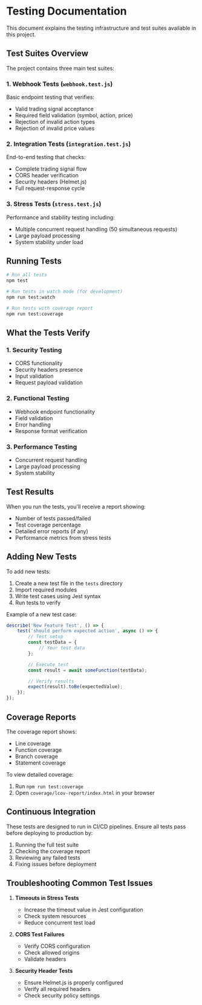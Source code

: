 # Testing Documentation

This document explains the testing infrastructure and test suites available in this project.

## Test Suites Overview

The project contains three main test suites:

### 1. Webhook Tests (`webhook.test.js`)
Basic endpoint testing that verifies:
- Valid trading signal acceptance
- Required field validation (symbol, action, price)
- Rejection of invalid action types
- Rejection of invalid price values

### 2. Integration Tests (`integration.test.js`)
End-to-end testing that checks:
- Complete trading signal flow
- CORS header verification
- Security headers (Helmet.js)
- Full request-response cycle

### 3. Stress Tests (`stress.test.js`)
Performance and stability testing including:
- Multiple concurrent request handling (50 simultaneous requests)
- Large payload processing
- System stability under load

## Running Tests

```bash
# Run all tests
npm test

# Run tests in watch mode (for development)
npm run test:watch

# Run tests with coverage report
npm run test:coverage
```

## What the Tests Verify

### 1. Security Testing
- CORS functionality
- Security headers presence
- Input validation
- Request payload validation

### 2. Functional Testing
- Webhook endpoint functionality
- Field validation
- Error handling
- Response format verification

### 3. Performance Testing
- Concurrent request handling
- Large payload processing
- System stability

## Test Results

When you run the tests, you'll receive a report showing:
- Number of tests passed/failed
- Test coverage percentage
- Detailed error reports (if any)
- Performance metrics from stress tests

## Adding New Tests

To add new tests:
1. Create a new test file in the `tests` directory
2. Import required modules
3. Write test cases using Jest syntax
4. Run tests to verify

Example of a new test case:
```javascript
describe('New Feature Test', () => {
    test('should perform expected action', async () => {
        // Test setup
        const testData = {
            // Your test data
        };

        // Execute test
        const result = await someFunction(testData);

        // Verify results
        expect(result).toBe(expectedValue);
    });
});
```

## Coverage Reports

The coverage report shows:
- Line coverage
- Function coverage
- Branch coverage
- Statement coverage

To view detailed coverage:
1. Run `npm run test:coverage`
2. Open `coverage/lcov-report/index.html` in your browser

## Continuous Integration

These tests are designed to run in CI/CD pipelines. Ensure all tests pass before deploying to production by:
1. Running the full test suite
2. Checking the coverage report
3. Reviewing any failed tests
4. Fixing issues before deployment

## Troubleshooting Common Test Issues

1. **Timeouts in Stress Tests**
   - Increase the timeout value in Jest configuration
   - Check system resources
   - Reduce concurrent test load

2. **CORS Test Failures**
   - Verify CORS configuration
   - Check allowed origins
   - Validate headers

3. **Security Header Tests**
   - Ensure Helmet.js is properly configured
   - Verify all required headers
   - Check security policy settings